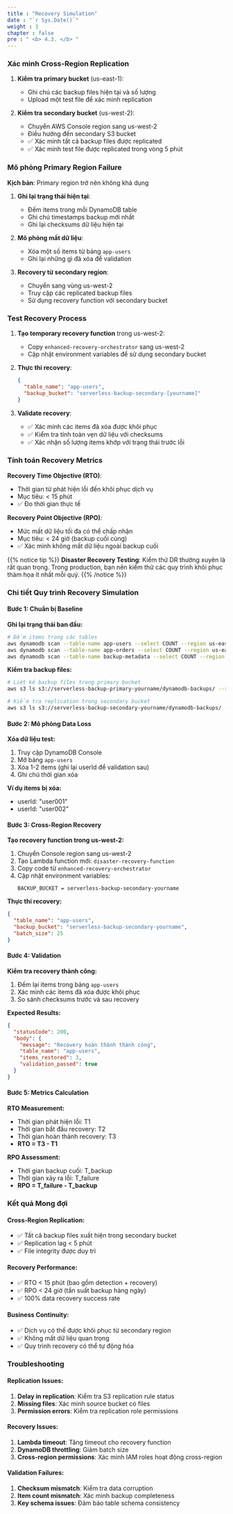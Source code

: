 ```yaml
---
title : "Recovery Simulation"
date : "`r Sys.Date()`"
weight : 3
chapter : false
pre : " <b> 4.3. </b> "
---
```


### Xác minh Cross-Region Replication

1. **Kiểm tra primary bucket** (us-east-1):
   - Ghi chú các backup files hiện tại và số lượng
   - Upload một test file để xác minh replication

2. **Kiểm tra secondary bucket** (us-west-2):
   - Chuyển AWS Console region sang us-west-2
   - Điều hướng đến secondary S3 bucket
   - ✅ Xác minh tất cả backup files được replicated
   - ✅ Xác minh test file được replicated trong vòng 5 phút

### Mô phỏng Primary Region Failure

**Kịch bản**: Primary region trở nên không khả dụng

1. **Ghi lại trạng thái hiện tại**:
   - Đếm items trong mỗi DynamoDB table
   - Ghi chú timestamps backup mới nhất
   - Ghi lại checksums dữ liệu hiện tại

2. **Mô phỏng mất dữ liệu**:
   - Xóa một số items từ bảng `app-users`
   - Ghi lại những gì đã xóa để validation

3. **Recovery từ secondary region**:
   - Chuyển sang vùng us-west-2
   - Truy cập các replicated backup files
   - Sử dụng recovery function với secondary bucket

### Test Recovery Process

1. **Tạo temporary recovery function** trong us-west-2:
   - Copy `enhanced-recovery-orchestrator` sang us-west-2
   - Cập nhật environment variables để sử dụng secondary bucket

2. **Thực thi recovery**:
   ```json
   {
     "table_name": "app-users",
     "backup_bucket": "serverless-backup-secondary-[yourname]"
   }
   ```

3. **Validate recovery**:
   - ✅ Xác minh các items đã xóa được khôi phục
   - ✅ Kiểm tra tính toàn vẹn dữ liệu với checksums
   - ✅ Xác nhận số lượng items khớp với trạng thái trước lỗi

### Tính toán Recovery Metrics

**Recovery Time Objective (RTO)**:
- Thời gian từ phát hiện lỗi đến khôi phục dịch vụ
- Mục tiêu: < 15 phút
- ✅ Đo thời gian thực tế

**Recovery Point Objective (RPO)**:
- Mức mất dữ liệu tối đa có thể chấp nhận
- Mục tiêu: < 24 giờ (backup cuối cùng)
- ✅ Xác minh không mất dữ liệu ngoài backup cuối

{{% notice tip %}}
**Disaster Recovery Testing**: Kiểm thử DR thường xuyên là rất quan trọng. Trong production, bạn nên kiểm thử các quy trình khôi phục thảm họa ít nhất mỗi quý.
{{% /notice %}}

### Chi tiết Quy trình Recovery Simulation

#### **Bước 1: Chuẩn bị Baseline**

**Ghi lại trạng thái ban đầu:**
```bash
# Đếm items trong các tables
aws dynamodb scan --table-name app-users --select COUNT --region us-east-1
aws dynamodb scan --table-name app-orders --select COUNT --region us-east-1
aws dynamodb scan --table-name backup-metadata --select COUNT --region us-east-1
```

**Kiểm tra backup files:**
```bash
# Liệt kê backup files trong primary bucket
aws s3 ls s3://serverless-backup-primary-yourname/dynamodb-backups/ --region us-east-1

# Kiểm tra replication trong secondary bucket  
aws s3 ls s3://serverless-backup-secondary-yourname/dynamodb-backups/ --region us-west-2
```

#### **Bước 2: Mô phỏng Data Loss**

**Xóa dữ liệu test:**
1. Truy cập DynamoDB Console
2. Mở bảng `app-users`
3. Xóa 1-2 items (ghi lại userId để validation sau)
4. Ghi chú thời gian xóa

**Ví dụ items bị xóa:**
- userId: "user001"
- userId: "user002"

#### **Bước 3: Cross-Region Recovery**

**Tạo recovery function trong us-west-2:**
1. Chuyển Console region sang us-west-2
2. Tạo Lambda function mới: `disaster-recovery-function`
3. Copy code từ `enhanced-recovery-orchestrator`
4. Cập nhật environment variables:
   ```
   BACKUP_BUCKET = serverless-backup-secondary-yourname
   ```

**Thực thi recovery:**
```json
{
  "table_name": "app-users",
  "backup_bucket": "serverless-backup-secondary-yourname",
  "batch_size": 25
}
```

#### **Bước 4: Validation**

**Kiểm tra recovery thành công:**
1. Đếm lại items trong bảng `app-users`
2. Xác minh các items đã xóa được khôi phục
3. So sánh checksums trước và sau recovery

**Expected Results:**
```json
{
  "statusCode": 200,
  "body": {
    "message": "Recovery hoàn thành thành công",
    "table_name": "app-users", 
    "items_restored": 3,
    "validation_passed": true
  }
}
```

#### **Bước 5: Metrics Calculation**

**RTO Measurement:**
- Thời gian phát hiện lỗi: T1
- Thời gian bắt đầu recovery: T2  
- Thời gian hoàn thành recovery: T3
- **RTO = T3 - T1**

**RPO Assessment:**
- Thời gian backup cuối: T_backup
- Thời gian xảy ra lỗi: T_failure
- **RPO = T_failure - T_backup**

### Kết quả Mong đợi

#### **Cross-Region Replication:**
- ✅ Tất cả backup files xuất hiện trong secondary bucket
- ✅ Replication lag < 5 phút
- ✅ File integrity được duy trì

#### **Recovery Performance:**
- ✅ RTO < 15 phút (bao gồm detection + recovery)
- ✅ RPO < 24 giờ (tần suất backup hàng ngày)
- ✅ 100% data recovery success rate

#### **Business Continuity:**
- ✅ Dịch vụ có thể được khôi phục từ secondary region
- ✅ Không mất dữ liệu quan trọng
- ✅ Quy trình recovery có thể tự động hóa

### Troubleshooting

#### **Replication Issues:**
1. **Delay in replication**: Kiểm tra S3 replication rule status
2. **Missing files**: Xác minh source bucket có files
3. **Permission errors**: Kiểm tra replication role permissions

#### **Recovery Issues:**
1. **Lambda timeout**: Tăng timeout cho recovery function
2. **DynamoDB throttling**: Giảm batch size
3. **Cross-region permissions**: Xác minh IAM roles hoạt động cross-region

#### **Validation Failures:**
1. **Checksum mismatch**: Kiểm tra data corruption
2. **Item count mismatch**: Xác minh backup completeness
3. **Key schema issues**: Đảm bảo table schema consistency
